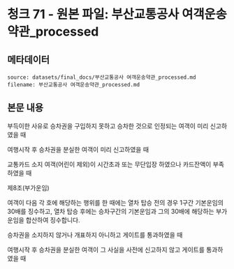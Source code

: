 # 청크 71 - 원본 파일: 부산교통공사 여객운송약관_processed

## 메타데이터

```
source: datasets/final_docs/부산교통공사 여객운송약관_processed.md
filename: 부산교통공사 여객운송약관_processed.md
```

## 본문 내용

부득이한 사유로 승차권을 구입하지 못하고 승차한 것으로 인정되는 여객이 미리 신고하였을 때

여행시작 후 승차권을 분실한 여객이 미리 신고하였을 때

교통카드 소지 여객(어린이 제외)이 시간초과 또는 무단입장 하였으나 카드잔액이 부족하였을 때

제8조(부가운임)

여객이 다음 각 호에 해당하는 행위를 한 때에는 열차 탑승 전의 경우 1구간 기본운임의 30배를 징수하고, 열차 탑승 후에는 승차구간의 기본운임과 그의 30배에 해당하는 부가운임을 합산하여 징수합니다.

승차권을 소지하지 않거나 개표하지 아니하고 게이트를 통과하였을 때

여행시작 후 승차권을 분실한 여객이 그 사실을 사전에 신고하지 않고 게이트를 통과하였을 때